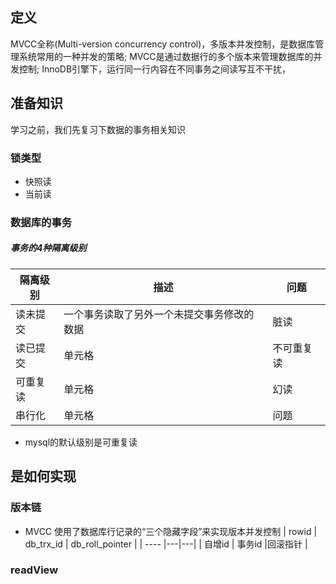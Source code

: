 ## 定义
MVCC全称(Multi-version concurrency control)，多版本并发控制，是数据库管理系统常用的一种并发的策略;
MVCC是通过数据行的多个版本来管理数据库的并发控制;
InnoDB引擎下，运行同一行内容在不同事务之间读写互不干扰，



## 准备知识
学习之前，我们先复习下数据的事务相关知识
### 锁类型
* 快照读
* 当前读
### 数据库的事务
##### 事务的4种隔离级别

|  隔离级别   | 描述 | 问题 |
|  ----  |--|---|
| 读未提交  | 一个事务读取了另外一个未提交事务修改的数据 |脏读 |
| 读已提交  | 单元格 |不可重复读 |
| 可重复读  | 单元格 |幻读 |
| 串行化  | 单元格 |问题 |

* mysql的默认级别是可重复读

## 是如何实现
### 版本链
* MVCC 使用了数据库行记录的“三个隐藏字段”来实现版本并发控制
  |  rowid   | db_trx_id | db_roll_pointer |
  |  ----  |---|---|
  | 自增id  | 事务id |回滚指针 |

### readView

